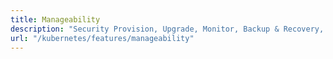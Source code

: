 ```yaml
---
title: Manageability
description: "Security Provision, Upgrade, Monitor, Backup & Recovery, Failure Detection, Data Protection for Elasticsearch Databases in Kubernetes on Public and Private Cloud"
url: "/kubernetes/features/manageability"
---
```

